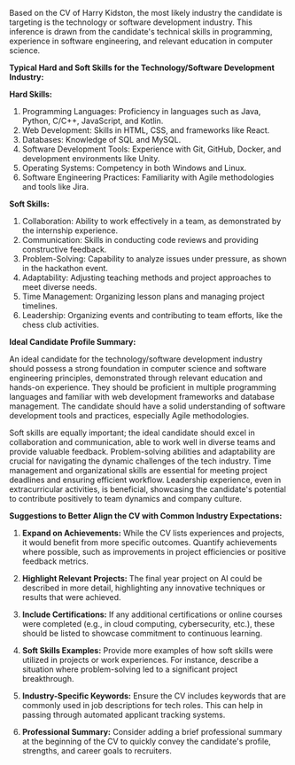 Based on the CV of Harry Kidston, the most likely industry the candidate is targeting is the technology or software development industry. This inference is drawn from the candidate's technical skills in programming, experience in software engineering, and relevant education in computer science.

**Typical Hard and Soft Skills for the Technology/Software Development Industry:**

**Hard Skills:**
1. Programming Languages: Proficiency in languages such as Java, Python, C/C++, JavaScript, and Kotlin.
2. Web Development: Skills in HTML, CSS, and frameworks like React.
3. Databases: Knowledge of SQL and MySQL.
4. Software Development Tools: Experience with Git, GitHub, Docker, and development environments like Unity.
5. Operating Systems: Competency in both Windows and Linux.
6. Software Engineering Practices: Familiarity with Agile methodologies and tools like Jira.

**Soft Skills:**
1. Collaboration: Ability to work effectively in a team, as demonstrated by the internship experience.
2. Communication: Skills in conducting code reviews and providing constructive feedback.
3. Problem-Solving: Capability to analyze issues under pressure, as shown in the hackathon event.
4. Adaptability: Adjusting teaching methods and project approaches to meet diverse needs.
5. Time Management: Organizing lesson plans and managing project timelines.
6. Leadership: Organizing events and contributing to team efforts, like the chess club activities.

**Ideal Candidate Profile Summary:**

An ideal candidate for the technology/software development industry should possess a strong foundation in computer science and software engineering principles, demonstrated through relevant education and hands-on experience. They should be proficient in multiple programming languages and familiar with web development frameworks and database management. The candidate should have a solid understanding of software development tools and practices, especially Agile methodologies.

Soft skills are equally important; the ideal candidate should excel in collaboration and communication, able to work well in diverse teams and provide valuable feedback. Problem-solving abilities and adaptability are crucial for navigating the dynamic challenges of the tech industry. Time management and organizational skills are essential for meeting project deadlines and ensuring efficient workflow. Leadership experience, even in extracurricular activities, is beneficial, showcasing the candidate's potential to contribute positively to team dynamics and company culture.

**Suggestions to Better Align the CV with Common Industry Expectations:**

1. **Expand on Achievements:** While the CV lists experiences and projects, it would benefit from more specific outcomes. Quantify achievements where possible, such as improvements in project efficiencies or positive feedback metrics.
   
2. **Highlight Relevant Projects:** The final year project on AI could be described in more detail, highlighting any innovative techniques or results that were achieved.

3. **Include Certifications:** If any additional certifications or online courses were completed (e.g., in cloud computing, cybersecurity, etc.), these should be listed to showcase commitment to continuous learning.

4. **Soft Skills Examples:** Provide more examples of how soft skills were utilized in projects or work experiences. For instance, describe a situation where problem-solving led to a significant project breakthrough.

5. **Industry-Specific Keywords:** Ensure the CV includes keywords that are commonly used in job descriptions for tech roles. This can help in passing through automated applicant tracking systems.

6. **Professional Summary:** Consider adding a brief professional summary at the beginning of the CV to quickly convey the candidate's profile, strengths, and career goals to recruiters.